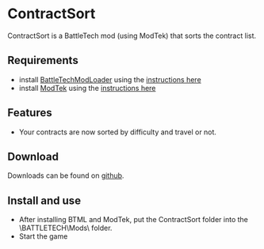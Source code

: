 # ContractSort
ContractSort is a BattleTech mod (using ModTek) that sorts the contract list.

## Requirements
* install [BattleTechModLoader](https://github.com/Mpstark/BattleTechModLoader/releases) using the [instructions here](https://github.com/Mpstark/BattleTechModLoader)
* install [ModTek](https://github.com/Mpstark/ModTek/releases) using the [instructions here](https://github.com/Mpstark/ModTek)

## Features
- Your contracts are now sorted by difficulty and travel or not.

## Download
Downloads can be found on [github](https://github.com/Morphyum/ContractSort/releases).
   
## Install and use
- After installing BTML and ModTek, put the ContractSort folder into the \BATTLETECH\Mods\ folder.
- Start the game
